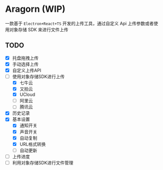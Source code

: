 # Aragorn (WIP)

一款基于 `Electron+React+TS` 开发的上传工具，通过自定义 Api 上传参数或者使用对象存储 SDK 来进行文件上传

## TODO

- [x] 托盘拖拽上传
- [x] 手动选择上传
- [x] 自定义上传API
- [ ] 使用对象存储SDK进行上传
  - [x] 七牛云
  - [x] 又拍云
  - [x] UCloud
  - [ ] 阿里云
  - [ ] 腾讯云
- [x] 历史记录
- [x] 基本设置
  - [x] 通知开关
  - [x] 声音开关
  - [x] 自动复制
  - [x] URL格式转换
  - [ ] 自动更新
- [ ] 上传进度
- [ ] 利用对象存储SDK进行文件管理
